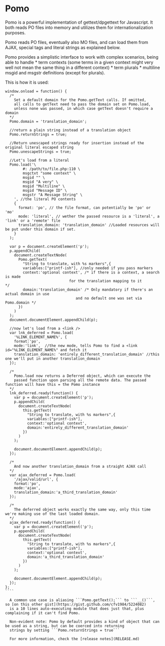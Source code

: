 Pomo
=====

  Pomo is a powerful implementation of gettext/dpgettext for Javascript. It both reads PO files into memory and utilizes them
  for internationalization purposes. 
  
  Pomo reads PO files, eventually also MO files, and can load them from AJAX, special <link> tags and literal strings as explained below.
  
  Pomo provides a simplistic interface to work with complex scenarios, being able to handle
    * term contexts (some terms in a given context might very well not mean the same thing in a different context)
	* term plurals
	* multiline msgid and msgstr definitions (except for plurals).
	
  This is how it is used:
`````
window.onload = function() {
  /*
    Set a default domain for the Pomo.getText calls. If omitted, 
    all calls to getText need to pass the domain set on Pomo.load, 
    unless none was passed, in which case getText doesn't require a domain
  */
  Pomo.domain = 'translation_domain';

  //return a plain string instead of a translation object
  Pomo.returnStrings = true;

  //Return unescaped strings ready for insertion instead of the original literal escaped string
  Pomo.unescapeStrings = true;
  
  //Let's load from a literal
  Pomo.load('\
        #: /path/to/file.php:110 \
        msgctxt "some context" \
        msgid "" \
        msgid "A very" \
        msgid "Multiline" \
        msgid "Message ID" \
        msgstr "A Message String" \
    ', //the literal PO contents 
    {
      format: 'po', // the file format, can potentially be 'po' or 'mo'
      mode: 'literal', // wether the passed resource is a 'literal', a 'link' or a 'remote' file
      translation_domain: 'translation_domain' //Loaded resources will be put under this domain if set.
    }
  );

  var p = document.createElement('p');
  p.appendChild(
    document.createTextNode(
      Pomo.getText(
        "String to translate, with %s markers",{
        variables:["printf-ish"], //only needed if you pass markers
        context:'optional context', /* if there is a context, a search is made 
                             for the translation mapping to it               */
        domain:'translation_domain' /* Only mandatory if there's an actual domain in use
                                and no default one was set via Pomo.domain */
      })
    )
  );        
  document.documentElement.appendChild(p);
  
  //now let's load from a <link />
  var lnk_deferred = Pomo.load(
    '%LINK_ELEMENT_NAME%', {
    format:'po', 
    mode:'link',  //the new mode, tells Pomo to find a <link id="%LINK_ELEMENT_NAME%" and fetch it
    translation_domain: 'entirely_different_translation_domain' //this one we'll put in another translation_domain
  });
  
  /*
    Pomo.load now returns a Deferred object, which can execute the 
    passed function upon parsing all the remote data. The passed function will have this = the Pomo instance        
  */
  lnk_deferred.ready(function() { 
    var p = document.createElement('p');
    p.appendChild(
      document.createTextNode(
        this.getText(
          "String to translate, with %s markers",{
          variables:["printf-ish"],
          context:'optional context',
          domain:'entirely_different_translation_domain'
        })
      )
    );
    
    document.documentElement.appendChild(p);
  });
  
  /*
    And now another translation_domain from a straight AJAX call
  */
  var ajax_deferred = Pomo.load(
    '/ajax/valid/url', {
    format:'po', 
    mode:'ajax', 
    translation_domain:'a_third_translation_domain'
  });
  
  /*
    The deferred object works exactly the same way, only this time we're making use of the last loaded domain.
  */
  ajax_deferred.ready(function() {
    var p = document.createElement('p');
    p.appendChild(
      document.createTextNode(
        this.getText(
          "String to translate, with %s markers",{
          variables:["printf-ish"],
          context:'optional context',
          domain:'a_third_translation_domain'
        })
      )
    );
    
    document.documentElement.appendChild(p);
  });
};
````
  
  A common use case is aliasing ```Pomo.getText();``` to ```__()```, so [on this other gist](https://gist.github.com/cfv1984/5224082)
  is a 10 lines auto-executing module that does just that, plus complaining if it can't find Pomo. 
  
  Non-evident note: Pomo by default provides a kind of object that can be used as a string, but can be coerced into returning
  strings by setting ```Pomo.returnStrings = true```
  
  For more information, check the [release notes](RELEASE.md)
